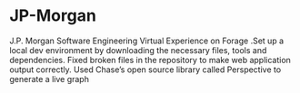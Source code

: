 # JP-Morgan
J.P. Morgan Software Engineering Virtual Experience on Forage .Set up a local dev environment by downloading the necessary files, tools and dependencies. Fixed broken files in the repository to make web application output correctly. Used Chase’s open source library called Perspective to generate a live graph 
